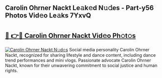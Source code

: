 ## Carolin Ohrner Nackt Le𝚊k𝚎d N𝚞𝚍es - Part-y56 Photos Vid𝚎o Le𝚊ks 7YxvQ

# <h2><a href="http://fb9brao.evod.top/?m=Carolin+Ohrner+Nackt">🔗 👉🔴 Carolin Ohrner Nackt Vid𝚎o Ph𝚘t𝚘s</a></h2>

[![Carolin Ohrner Nackt N𝚞d𝚎s](https://i.imgur.com/8V9OHl7.gif)](http://fb9brao.evod.top/?m=Carolin+Ohrner+Nackt)
Social media personality Carolin Ohrner Nackt, recognized for sharing lifestyle and dance content, including dance trend performances and mini vlogs. Passionate advocate Carolin Ohrner Nackt, known for their unwavering commitment to social justice and human rights. 
